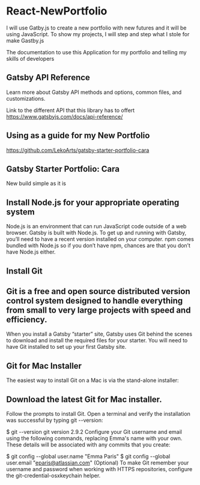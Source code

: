 # React-NewPortfolio
I will use Gatby.js to create a new portfolio
with new futures and it will be using JavaScript.
To show my projects, I will step and step what I stole for make Gastby.js 

The documentation to use this Application for my portfolio and telling my skills of developers 


## Gatsby API Reference 

Learn more about Gatsby API methods and options, common files, and customizations.

Link to the different API that this library has to offert 
https://www.gatsbyjs.com/docs/api-reference/

 ## Using as a guide for my New Portfolio
 https://github.com/LekoArts/gatsby-starter-portfolio-cara
 ## Gatsby Starter Portfolio: Cara
 New build simple as it is 

## Install Node.js for your appropriate operating system

Node.js is an environment that can run JavaScript code outside of a web browser. Gatsby is built with Node.js. To get up and running with Gatsby, you’ll need to have a recent version installed on your computer. npm comes bundled with Node.js so if you don’t have npm, chances are that you don’t have Node.js either.

## Install Git

## Git is a free and open source distributed version control system designed to handle everything from small to very large projects with speed and efficiency. 
When you install a Gatsby “starter” site, Gatsby uses Git behind the scenes to download and install the required files for your starter. You will need to have Git installed to set up your first Gatsby site.
## Git for Mac Installer
The easiest way to install Git on a Mac is via the stand-alone installer:

## Download the latest Git for Mac installer.
Follow the prompts to install Git.
Open a terminal and verify the installation was successful by typing git --version:

 
$ git --version git version 2.9.2
Configure your Git username and email using the following commands, replacing Emma's name with your own. These details will be associated with any commits that you create:

 
$ git config --global user.name "Emma Paris" $ git config --global user.email "eparis@atlassian.com"
(Optional) To make Git remember your username and password when working with HTTPS repositories, configure the git-credential-osxkeychain helper.
